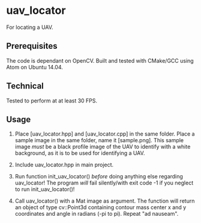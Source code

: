 # uav_locator
For locating a UAV.

## Prerequisites
The code is dependant on OpenCV. Built and tested with CMake/GCC using Atom on Ubuntu 14.04.

## Technical
Tested to perform at at least 30 FPS.

## Usage

1.  Place [uav_locator.hpp] and [uav_locator.cpp] in the same folder. Place a sample image in the same folder, name it [sample.png]. This sample image *must* be a black profile image of the UAV to identify with a white background, as it is to be used for identifying a UAV.

2.  Include uav_locator.hpp in main project.

3.  Run function init_uav_locator() *before* doing anything else regarding uav_locator! The program *will* fail silently/with exit code -1 if you neglect to run init_uav_locator()!

4.  Call uav_locator() with a Mat image as argument. The function will return an object of type cv::Point3d containing contour mass center x and y coordinates and angle in radians (-pi to pi). Repeat "ad nauseam". 
